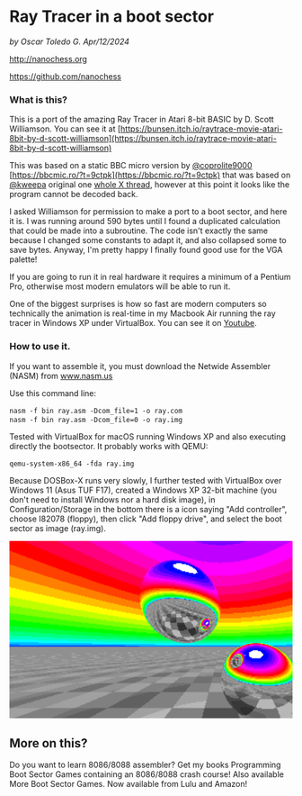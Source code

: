 # Ray Tracer in a boot sector

*by Oscar Toledo G. Apr/12/2024*

http://nanochess.org

https://github.com/nanochess

### What is this?

This is a port of the amazing Ray Tracer in Atari 8-bit BASIC by D. Scott Williamson. You can see it at [https://bunsen.itch.io/raytrace-movie-atari-8bit-by-d-scott-williamson](https://bunsen.itch.io/raytrace-movie-atari-8bit-by-d-scott-williamson)

This was based on a static BBC micro version by [@coprolite9000](https://mastodon.social/@coprolite9000@mastodon.me.uk) [https://bbcmic.ro/?t=9ctpk](https://bbcmic.ro/?t=9ctpk) that was based on [@kweepa](https://twitter.com/Kweepa) original one [whole X thread](https://x.com/bbcmicrobot/status/1322988586828849152), however at this point it looks like the program cannot be decoded back.

I asked Williamson for permission to make a port to a boot sector, and here it is. I was running around 590 bytes until I found a duplicated calculation that could be made into a subroutine. The code isn't exactly the same because I changed some constants to adapt it, and also collapsed some to save bytes. Anyway, I'm pretty happy I finally found good use for the VGA palette!

If you are going to run it in real hardware it requires a minimum of a Pentium Pro, otherwise most modern emulators will be able to run it.

One of the biggest surprises is how so fast are modern computers so technically the animation is real-time in my Macbook Air running the ray tracer in Windows XP under VirtualBox. You can see it on [Youtube](https://www.youtube.com/watch?v=AZdzECF2Huw).

### How to use it.

If you want to assemble it, you must download the Netwide Assembler (NASM) from www.nasm.us

Use this command line:

    nasm -f bin ray.asm -Dcom_file=1 -o ray.com
    nasm -f bin ray.asm -Dcom_file=0 -o ray.img

Tested with VirtualBox for macOS running Windows XP and also executing directly the bootsector. It probably works with QEMU:

    qemu-system-x86_64 -fda ray.img

Because DOSBox-X runs very slowly, I further tested with VirtualBox over Windows 11 (Asus TUF F17), created a Windows XP 32-bit machine (you don't need to install Windows nor a hard disk image), in Configuration/Storage in the bottom there is a icon saying "Add controller", choose I82078 (floppy), then click "Add floppy drive", and select the boot sector as image (ray.img).

![Ray tracer in a boot sector](RayTracer.png)

## More on this?

Do you want to learn 8086/8088 assembler? Get my books Programming Boot Sector Games containing an 8086/8088 crash course! Also available More Boot Sector Games. Now available from Lulu and Amazon!
